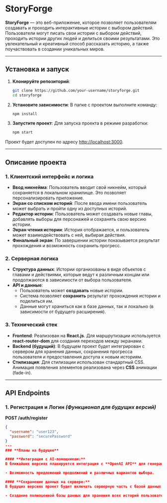 # StoryForge

**StoryForge** — это веб-приложение, которое позволяет пользователям создавать и проходить интерактивные истории с выбором действий. Пользователи могут писать свои истории с выбором действий, проходить истории других людей и делиться своими результатами. Это увлекательный и креативный способ рассказать историю, а также поучаствовать в создании уникальных миров.

---

## Установка и запуск

1. **Клонируйте репозиторий**:
    ```bash
    git clone https://github.com/your-username/storyforge.git
    cd storyforge
    ```

2. **Установите зависимости**:
    В папке с проектом выполните команду:
    ```bash
    npm install
    ```

3. **Запустите проект**:
    Для запуска проекта в режиме разработки:
    ```bash
    npm start
    ```

Проект будет доступен по адресу [http://localhost:3000](http://localhost:3000).

---

## Описание проекта

### **1. Клиентский интерфейс и логика**

- **Ввод никнейма**: Пользователь вводит свой никнейм, который сохраняется в локальном хранилище. Это позволяет персонализировать приложение.
- **Экран со списком историй**: После ввода имени пользователь может выбрать и пройти одну из доступных историй.
- **Редактор истории**: Пользователь может создавать новые главы, добавлять выборы для персонажей и сохранять свою версию истории.
- **Экран чтения истории**: История отображается, и пользователь может взаимодействовать с ней, выбирая действия.
- **Финальный экран**: По завершении истории показывается результат прохождения и возможность сохранить прогресс.

### **2. Серверная логика**

- **Структура данных**: Истории организованы в виде объектов с главами и действиями, которые ведут к различным концам или продолжаются в зависимости от выбора пользователя.
- **API и данные**:
    - Пользователь может **создавать** новые истории.
    - Система позволяет **сохранить** результат прохождения истории и поделиться им.
    - Данные могут храниться как в базе данных, так и локально (в зависимости от будущего расширения).

### **3. Технический стек**

- **Frontend**: Реализован на **React.js**. Для маршрутизации используется **react-router-dom** для создания переходов между экранами.
- **Backend (будущий)**: В будущем проект будет интегрирован с сервером для хранения данных, сохранения прогресса пользователя и предоставления доступа к новым историям.
- **Стилизация**: Для стилизации использован стандартный CSS. Анимация появления элементов реализована через **CSS** анимации (fade-in).

---

## API Endpoints

### 1. **Регистрация и Логин** *(Функционал для будущих версий)*

**POST /auth/register**

```json
{
  "username": "user123",
  "password": "securePassword"
}
---
### **Планы на будущее**

#### **Интеграция с AI-помощником:**
В ближайших версиях планируется интеграция с **OpenAI API** для генерации историй, продолжений и выбора действий для глав.

- Возможность предложений продолжений и различных вариантов выбора.

#### **Сохранение данных на сервере:**
В будущих версиях проект будет включать серверную часть с базой данных, что позволит пользователям сохранять свои истории и продолжать их на других устройствах.

- Создание полноценной базы данных для хранения всех историй пользователей и их результатов.

